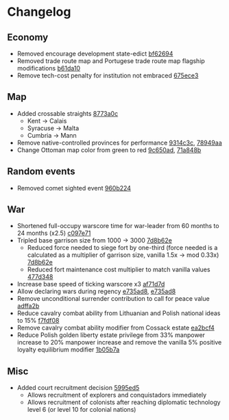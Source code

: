 # Changelog
## Economy
- Removed encourage development state-edict [bf62694](https://github.com/Johbii/vanillaplus/commit/bf626943f0ab08e6f0e66d41b42bb1b37c045b49)
- Removed trade route map and Portugese trade route map flagship modifications [b61da10](https://github.com/Johbii/vanillaplus/commit/b61da1021ffcd750bd543a5df83223bd2f2f539c)
- Remove tech-cost penalty for institution not embraced [675ece3](https://github.com/Johbii/vanillaplus/commit/675ece3c6993427edb88b8d09769429a3fe0b4bd)
## Map
- Added crossable straights [8773a0c](https://github.com/Johbii/vanillaplus/commit/8773a0c0074f5a4bc074f63d0177fb2535cac616)
    - Kent -> Calais
    - Syracuse -> Malta
    - Cumbria -> Mann
- Remove native-controlled provinces for performance [9314c3c](https://github.com/Johbii/vanillaplus/commit/9314c3cde3d72e646035fca1b2126472b7b68354), [78949aa](https://github.com/Johbii/vanillaplus/commit/78949aa814db94d383ee8bec979caabc80e1238f)
- Change Ottoman map color from green to red [9c650ad](https://github.com/Johbii/vanillaplus/commit/9c650ad3d160676e2ac55de706cecb44048700ef), [71a848b](https://github.com/Johbii/vanillaplus/commit/71a848bd2c6f86314517c35eb8f9df643651aa2f)
## Random events
- Removed comet sighted event [960b224](https://github.com/Johbii/vanillaplus/commit/960b2245d44d2ee735dd17a9ca51955f301ce22c)
## War
- Shortened full-occupy warscore time for war-leader from 60 months to 24 months (x2.5) [c097e71](https://github.com/Johbii/vanillaplus/commit/c097e713fd64e45556f2ae549885a5098fb457ad)
- Tripled base garrison size from 1000 -> 3000 [7d8b62e](https://github.com/Johbii/vanillaplus/commit/7d8b62ecb41b2274f105b9bdc425cab1f3111926)<br>
    - Reduced force needed to siege fort by one-third (force needed is a calculated as a multiplier of garrison size, vanilla 1.5x -> mod 0.33x) [7d8b62e](https://github.com/Johbii/vanillaplus/commit/7d8b62ecb41b2274f105b9bdc425cab1f3111926)
    - Reduced fort maintenance cost multiplier to match vanilla values [477d348](https://github.com/Johbii/vanillaplus/commit/477d34894e56312589f95bb3700f762183791656)
- Increase base speed of ticking warscore x3 [af71d7d](https://github.com/Johbii/vanillaplus/commit/af71d7defc1f23b9a99ba8704666de20587d28c2)
- Allow declaring wars during regency [e735ad8](https://github.com/Johbii/vanillaplus/commit/e735ad82e11dbb4b8ffa242d74a02612853c5b14), [e735ad8](https://github.com/Johbii/vanillaplus/commit/ed5d4722b3e45e0ad08ba4d41dda30fd7f199765)
- Remove unconditional surrender contribution to call for peace value [adffa2b](https://github.com/Johbii/vanillaplus/commit/adffa2b7e4bf0987e9c00cbe44538f448308f759)
- Reduce cavalry combat ability from Lithuanian and Polish national ideas to 15% [f7fdf08](https://github.com/Johbii/vanillaplus/commit/f7fdf084d34edc9d5d9a4f37c7431daf32a8517b)
- Remove cavalry combat ability modifier from Cossack estate [ea2bcf4](https://github.com/Johbii/vanillaplus/commit/ea2bcf41ca522921bc0836f9cb057e692cadcbb0)
- Reduce Polish golden liberty estate privilege from 33% manpower increase to 20% manpower increase and remove the vanilla 5% positive loyalty equilibrium modifier [1b05b7a](https://github.com/Johbii/vanillaplus/commit/1b05b7a5d752437ab51be37ba0f842539c28e783)
## Misc
- Added court recruitment decision [5995ed5](https://github.com/Johbii/vanillaplus/commit/5995ed599976f2a0ec0a4606220b0a4a4c7ae1a9)
    - Allows recruitment of explorers and conquistadors immediately
    - Allows recruitment of colonists after reaching diplomatic technology level 6 (or level 10 for colonial nations)
